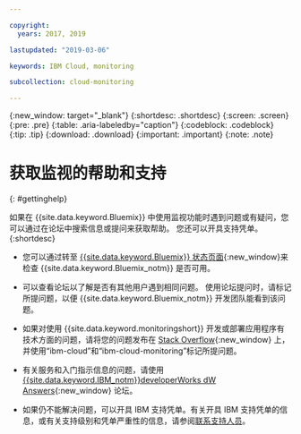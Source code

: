 ```yaml
---

copyright:
  years: 2017, 2019

lastupdated: "2019-03-06"

keywords: IBM Cloud, monitoring

subcollection: cloud-monitoring

---
```


{:new_window: target="_blank"}
{:shortdesc: .shortdesc}
{:screen: .screen}
{:pre: .pre}
{:table: .aria-labeledby="caption"}
{:codeblock: .codeblock}
{:tip: .tip}
{:download: .download}
{:important: .important}
{:note: .note}


# 获取监视的帮助和支持
{: #gettinghelp}

如果在 {{site.data.keyword.Bluemix}} 中使用监视功能时遇到问题或有疑问，您可以通过在论坛中搜索信息或提问来获取帮助。 您还可以开具支持凭单。
{:shortdesc}

* 您可以通过转至 [{{site.data.keyword.Bluemix}} 状态页面](https://developer.ibm.com/bluemix/support/#status){:new_window}来检查 {{site.data.keyword.Bluemix_notm}} 是否可用。

* 可以查看论坛以了解是否有其他用户遇到相同问题。 使用论坛提问时，请标记所提问题，以便 {{site.data.keyword.Bluemix_notm}} 开发团队能看到该问题。
<!--Insert the appropriate Stack Overflow tag for your service for <service_keyword> in URL and text below:  -->
  * 如果对使用 {{site.data.keyword.monitoringshort}} 开发或部署应用程序有技术方面的问题，请将您的问题发布在 [Stack Overflow](http://stackoverflow.com/search?q=ibm-cloud-monitoring+ibm-cloud){:new_window} 上，并使用“ibm-cloud”和“ibm-cloud-monitoring”标记所提问题。
<!--Insert the appropriate dW Answers tag for your service for <service_keyword> in URL below:  -->
  * 有关服务和入门指示信息的问题，请使用 [{{site.data.keyword.IBM_notm}}developerWorks dW Answers](https://developer.ibm.com/answers/topics/ibm-cloud-monitoring/?smartspace=ibm-cloud){:new_window} 论坛。

* 如果仍不能解决问题，可以开具 IBM 支持凭单。有关开具 IBM 支持凭单的信息，或有关支持级别和凭单严重性的信息，请参阅[联系支持人员](/docs/get-support?topic=get-support-getting-customer-support#getting-customer-support)。

